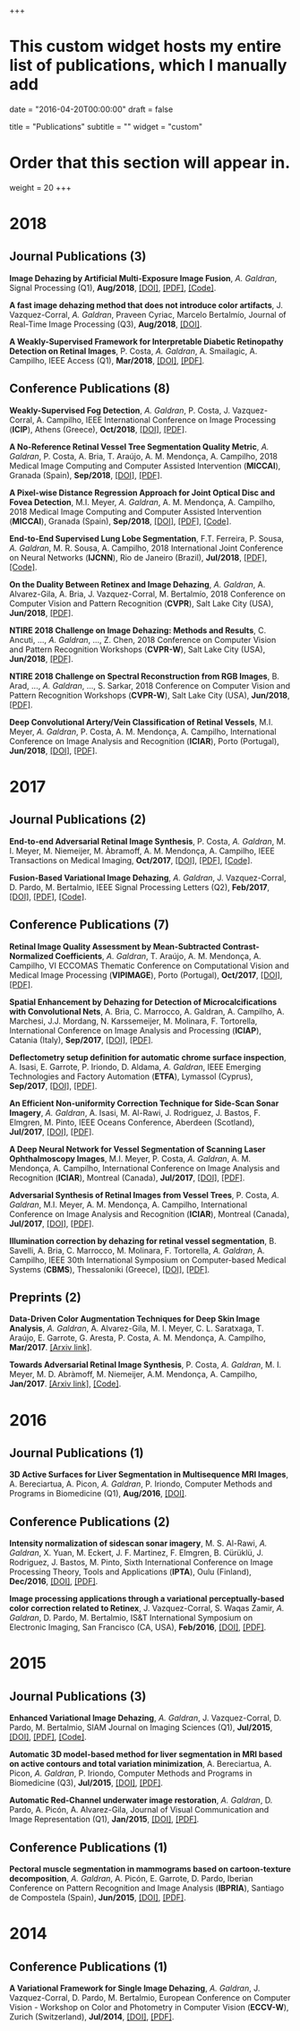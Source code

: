 +++
# This custom widget hosts my entire list of publications, which I manually add

date = "2016-04-20T00:00:00"
draft = false

title = "Publications"
subtitle = ""
widget = "custom"

# Order that this section will appear in.
weight = 20
+++

# 2018
##  **Journal Publications** (3)
**Image Dehazing by Artificial Multi-Exposure Image Fusion**, *A. Galdran*, Signal Processing (Q1), **Aug/2018**, 
[[DOI]](https://doi.org/10.1016/j.sigpro.2018.03.008), 
[[PDF]](pdf/amef_dehazing.pdf), 
[[Code]](https://github.com/agaldran/amef_dehazing).

**A fast image dehazing method that does not introduce color artifacts**, J. Vazquez-Corral, *A. Galdran*, Praveen Cyriac, 
Marcelo Bertalmío, Journal of Real-Time Image Processing (Q3), **Aug/2018**,
[[DOI]](https://doi.org/10.1007/s1155).


**A Weakly-Supervised Framework for Interpretable Diabetic Retinopathy Detection on Retinal Images**, 
P. Costa, *A. Galdran*, A. Smailagic, A. Campilho, IEEE Access (Q1), **Mar/2018**,
[[DOI]](https://doi.org/10.1109/ACCESS.2018.2816003), 
[[PDF]](http://ieeexplore.ieee.org/stamp/stamp.jsp?tp=&arnumber=8316808).

## **Conference Publications** (8)

**Weakly-Supervised Fog Detection**, *A. Galdran*, P. Costa, J. Vazquez-Corral, A. Campilho, IEEE International 
Conference on Image Processing (**ICIP**), Athens (Greece), **Oct/2018**,
[[DOI]](https://doi.org/10.1109/ICIP.2018.8451196),
[[PDF]](pdf/fog_detection.pdf).

**A No-Reference Retinal Vessel Tree Segmentation Quality Metric**, *A. Galdran*,  P. Costa, A. Bria, T. Araújo, A. M. Mendonça, A. Campilho,
2018 Medical Image Computing and Computer Assisted Intervention (**MICCAI**), Granada (Spain), **Sep/2018**, 
[[DOI]](https://doi.org/10.1007/978-3-030-00928-1_10),
[[PDF]](pdf/no_ref_vessel_qual.pdf).

**A Pixel-wise Distance Regression Approach for Joint Optical Disc and Fovea Detection**, M.I. Meyer, *A. Galdran*,  A. M. Mendonça, A. Campilho,
2018 Medical Image Computing and Computer Assisted Intervention (**MICCAI**), Granada (Spain), **Sep/2018**, 
[[DOI]](https://doi.org/10.1007/978-3-030-00934-2_5),
[[PDF]](pdf/od_fovea_location.pdf),
[[Code]](https://github.com/minesmeyer/od-fovea-regression).

**End-to-End Supervised Lung Lobe Segmentation**, F.T. Ferreira, P. Sousa, *A. Galdran*, M. R. Sousa, A. Campilho, 
2018 International Joint Conference on Neural Networks (**IJCNN**), Rio de Janeiro (Brazil), **Jul/2018**,
[[PDF]](pdf/lobe_seg.pdf),
[[Code]](https://github.com/filipetrocadoferreira/end2endlobesegmentation).

**On the Duality Between Retinex and Image Dehazing**, *A. Galdran*, A. Alvarez-Gila, A. Bria, J. Vazquez-Corral, M. Bertalmío,
2018 Conference on Computer Vision and Pattern Recognition (**CVPR**), Salt Lake City (USA), **Jun/2018**, 
[[PDF]](http://openaccess.thecvf.com/content_cvpr_2018/papers/Galdran_On_the_Duality_CVPR_2018_paper.pdf). 

**NTIRE 2018 Challenge on Image Dehazing: Methods and Results**, C. Ancuti, ..., *A. Galdran*, ..., Z. Chen,
2018 Conference on Computer Vision and Pattern Recognition Workshops (**CVPR-W**), Salt Lake City (USA), **Jun/2018**, 
[[PDF]](http://www.kfm.cat/pdf/ntire-2018-dehazing-challenge-report.pdf). 


**NTIRE 2018 Challenge on Spectral Reconstruction from RGB Images**, B. Arad, ..., *A. Galdran*, ..., S. Sarkar,
2018 Conference on Computer Vision and Pattern Recognition Workshops (**CVPR-W**), Salt Lake City (USA), **Jun/2018**, 
[[PDF]](http://openaccess.thecvf.com/content_cvpr_2018_workshops/papers/w13/Arad_NTIRE_2018_Challenge_CVPR_2018_paper.pdf).


**Deep Convolutional Artery/Vein Classification of Retinal Vessels**, 
M.I. Meyer, *A. Galdran*, P. Costa, A. M. Mendonça, A. Campilho, 
International Conference on Image Analysis and Recognition (**ICIAR**), Porto (Portugal), **Jun/2018**,
[[DOI]](https://doi.org/10.1007/978-3-319-93000-8_71), 
[[PDF]](pdf/av_ines_iciar.pdf).

# 2017
##  **Journal Publications** (2)
**End-to-end Adversarial Retinal Image Synthesis**, 
P. Costa, *A. Galdran*, M. I. Meyer, M. Niemeijer, M. Àbramoff, A. M. Mendonça, A. Campilho, 
IEEE Transactions on Medical Imaging, **Oct/2017**,
[[DOI]](https://doi.org/10.1109/TMI.2017.2759102), 
[[PDF]](pdf/tmi_2017.pdf), 
[[Code]](https://github.com/costapt/adversarial_retinal_synthesis).

**Fusion-Based Variational Image Dehazing**, 
*A. Galdran*, J. Vazquez-Corral, D. Pardo, M. Bertalmio, IEEE Signal Processing Letters (Q2), **Feb/2017**, 
[[DOI]](https://doi.org/10.1109/LSP.2016.2643168), 
[[PDF]](https://bird.bcamath.org/handle/20.500.11824/659), 
[[Code]](https://sites.google.com/site/agaldran/software).

## **Conference Publications** (7)
**Retinal Image Quality Assessment by Mean-Subtracted Contrast-Normalized Coefficients**, 
*A. Galdran*, T. Araújo, A. M. Mendonça, A. Campilho, VI ECCOMAS Thematic Conference on Computational Vision and Medical 
Image Processing (**VIPIMAGE**), Porto (Portugal), **Oct/2017**, 
[[DOI]](https://doi.org/10.1007/978-3-319-68195-5_92), 
[[PDF]](pdf/vip_image_galdran.pdf).

**Spatial Enhancement by Dehazing for Detection of Microcalcifications with Convolutional Nets**, 
A. Bria, C. Marrocco, A. Galdran, A. Campilho, A. Marchesi, J.J. Mordang, N. Karssemeijer, M. Molinara, F. Tortorella, 
International Conference on Image Analysis and Processing (**ICIAP**), Catania (Italy), **Sep/2017**, 
[[DOI]](https://doi.org/10.1007/978-3-319-68548-9_27), 
[[PDF]](pdf/dehazing_microcalc.pdf).

**Deflectometry setup definition for automatic chrome surface inspection**, 
A. Isasi, E. Garrote,  P. Iriondo,  D. Aldama, *A. Galdran*, 
IEEE Emerging Technologies and Factory Automation (**ETFA**), Lymassol (Cyprus), **Sep/2017**, 
[[DOI]](https://doi.org/10.1109/ETFA.2017.8247756), 
[[PDF]](pdf/deflectometry.pdf).

**An Efficient Non-uniformity Correction Technique for Side-Scan Sonar Imagery**, 
*A. Galdran*, A. Isasi, M. Al-Rawi, J. Rodriguez, J. Bastos, F. Elmgren, M. Pinto, 
IEEE Oceans Conference, Aberdeen (Scotland), **Jul/2017**, 
[[DOI]](https://doi.org/10.1109/OCEANSE.2017.8084577), 
[[PDF]](pdf/sonar_correction.pdf).

**A Deep Neural Network for Vessel Segmentation of Scanning Laser Ophthalmoscopy Images**, 
M.I. Meyer, P. Costa, *A. Galdran*, A. M. Mendonça, A. Campilho, 
International Conference on Image Analysis and Recognition (**ICIAR**), Montreal (Canada), **Jul/2017**, 
[[DOI]](https://doi.org/10.1007/978-3-319-59876-5_56), 
[[PDF]](pdf/slo_vessel_segmentation.pdf).

**Adversarial Synthesis of Retinal Images from Vessel Trees**, 
P. Costa, *A. Galdran*, M.I. Meyer, A. M. Mendonça, A. Campilho, 
International Conference on Image Analysis and Recognition (**ICIAR**), Montreal (Canada), **Jul/2017**, 
[[DOI]](https://doi.org/10.1007/978-3-319-59876-5_57), 
[[PDF]](static/adv_syntehsis.pdf).

**Illumination correction by dehazing for retinal vessel segmentation**, 
B. Savelli, A. Bria, C. Marrocco, M. Molinara, F. Tortorella, *A. Galdran*, A. Campilho, 
IEEE 30th International Symposium on Computer-based Medical Systems (**CBMS**), Thessaloniki (Greece), 
[[DOI]](https://doi.org/10.1109/CBMS.2017.28), 
[[PDF]](pdf/dehazing_illumination_vessels.pdf).

## **Preprints** (2)
**Data-Driven Color Augmentation Techniques for Deep Skin Image Analysis**, 
*A. Galdran*, A. Alvarez-Gila, M. I. Meyer, C. L. Saratxaga, T. Araújo, 
E. Garrote, G. Aresta, P. Costa, A. M. Mendonça, A. Campilho, **Mar/2017**. 
[[Arxiv link]](https://arxiv.org/pdf/1703.03702).

**Towards Adversarial Retinal Image Synthesis**, 
P. Costa, *A. Galdran*, M. I. Meyer, M. D. Abràmoff, M. Niemeijer, A.M. Mendonça, A. Campilho, **Jan/2017**. 
[[Arxiv link]](https://arxiv.org/pdf/1701.08974), 
[[Code]](https://github.com/costapt/vess2ret).

# 2016
##  **Journal Publications** (1)
**3D Active Surfaces for Liver Segmentation in Multisequence MRI Images**, 
A. Bereciartua, A. Picon, *A. Galdran*, P. Iriondo, 
Computer Methods and Programs in Biomedicine (Q1), **Aug/2016**, 
[[DOI]](https://doi.org/10.1016/j.cmpb.2016.04.028).

## **Conference Publications** (2)
**Intensity normalization of sidescan sonar imagery**, 
M. S. Al-Rawi, *A. Galdran*, X. Yuan, M. Eckert, J. F. Martinez, F. Elmgren, 
B. Cürüklü, J. Rodriguez, J. Bastos, M. Pinto, 
Sixth International Conference on Image Processing Theory, Tools and Applications (**IPTA**), Oulu (Finland), **Dec/2016**, 
[[DOI]](https://doi.org/10.1109/IPTA.2016.7820967), 
[[PDF]](https://www.researchgate.net/publication/312561003_Intensity_normalization_of_sidescan_sonar_imagery).

**Image processing applications through a variational perceptually-based color correction related to Retinex**, 
J. Vazquez-Corral, S. Waqas Zamir, *A. Galdran*, D. Pardo, M. Bertalmio, 
IS&T International Symposium on Electronic Imaging, San Francisco (CA, USA), **Feb/2016**, 
[[DOI]](https://doi.org/10.2352/ISSN.2470-1173.2016.6.RETINEX-317), 
[[PDF]](http://www.ingentaconnect.com/content/ist/ei/2016/00002016/00000006/art00010?crawler=true).

# 2015
##  **Journal Publications** (3)
**Enhanced Variational Image Dehazing**, 
*A. Galdran*, J. Vazquez-Corral, D. Pardo, M. Bertalmio, SIAM Journal on Imaging Sciences (Q1), **Jul/2015**, 
[[DOI]](https://doi.org/10.1137/15M1008889), 
[[PDF]](http://www.dtic.upf.edu/~jvazquez/VariationalDehazing_EVID_final_LR.pdf), 
[[Code]](https://sites.google.com/site/agaldran/software).

**Automatic 3D model-based method for liver segmentation in MRI based on active contours and total variation minimization**, 
A. Bereciartua, A. Picon, *A. Galdran*, P. Iriondo, 
Computer Methods and Programs in Biomedicine (Q3), **Jul/2015**, 
[[DOI]](https://doi.org/10.1016/j.bspc.2015.04.005), 
[[PDF]](https://pdfs.semanticscholar.org/3b61/5d40216680c21aa7dc852011a1b403d35c27.pdf).

**Automatic Red-Channel underwater image restoration**, 
*A. Galdran*, D. Pardo, A. Picón, A. Alvarez-Gila, 
Journal of Visual Communication and Image Representation (Q1), **Jan/2015**, 
[[DOI]](https://doi.org/10.1016/j.jvcir.2014.11.006), 
[[PDF]](http://www.academia.edu/download/40429159/Automatic_Red-Channel_underwater_image_r20151127-13023-t6apld.pdf).

## **Conference Publications** (1)

**Pectoral muscle segmentation in mammograms based on cartoon-texture decomposition**, 
*A. Galdran*, A. Picón, E. Garrote, D. Pardo, 
Iberian Conference on Pattern Recognition and Image Analysis (**IBPRIA**), Santiago de Compostela (Spain), **Jun/2015**, 
[[DOI]](https://doi.org/10.1007/978-3-319-19390-8_66), 
[[PDF]](http://dsp.tecnalia.com/bitstream/handle/11556/200/IbPRIA2015_Galdran_camera_ready.pdf?sequence=1&isAllowed=y).


# 2014
## **Conference Publications** (1)
**A Variational Framework for Single Image Dehazing**, 
*A. Galdran*, J. Vazquez-Corral, D. Pardo, M. Bertalmio, 
European Conference on Computer Vision - Workshop on Color and Photometry in Computer Vision (**ECCV-W**), Zurich (Switzerland), **Jul/2014**, 
[[DOI]](https://doi.org/10.1007/978-3-319-16199-0_18), 
[[PDF]](http://ip4ec.upf.edu/system/files/publications/Galdranetaleccvw.pdf).
